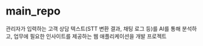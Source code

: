 # main_repo
관리자가 입력하는 고객 상담 텍스트(STT 변환 결과, 채팅 로그 등)를 AI를 통해 분석하고, 업무에 필요한 인사이트를 제공하는 웹 애플리케이션을 개발 프로젝트
